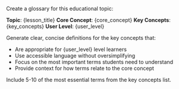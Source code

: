 Create a glossary for this educational topic:

**Topic**: {lesson_title}
**Core Concept**: {core_concept}
**Key Concepts**: {key_concepts}
**User Level**: {user_level}

Generate clear, concise definitions for the key concepts that:
- Are appropriate for {user_level} level learners
- Use accessible language without oversimplifying
- Focus on the most important terms students need to understand
- Provide context for how terms relate to the core concept

Include 5-10 of the most essential terms from the key concepts list.
